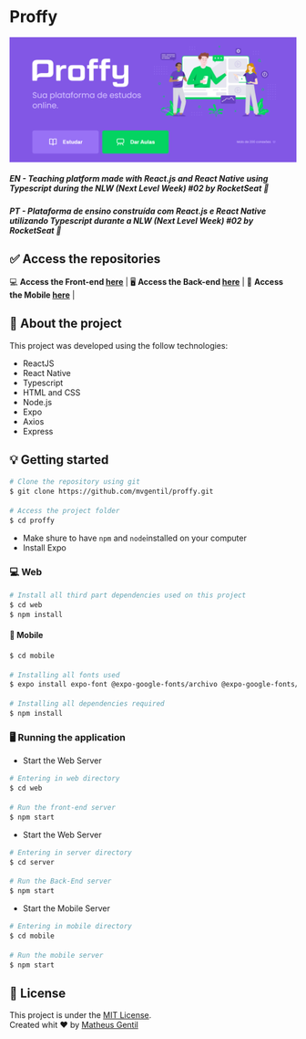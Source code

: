# Proffy

<img 
  src="./Home.png"
  alt="Home Image"
  style="
    display:  flex;
    allignItems:  center;
    adjustContent: center;"
/>

##### EN - Teaching platform made with React.js and React Native using Typescript during the NLW (Next Level Week) #02 by RocketSeat 🚀

##### PT - Plataforma de ensino construída com React.js e React Native utilizando Typescript durante a NLW (Next Level Week) #02 by RocketSeat 🚀


##  ✅ Access the repositories

💻 **Access the Front-end [here](https://github.com/mvgentil/proffy/tree/master/web)** | 
🖥 **Access the Back-end [here](https://github.com/mvgentil/proffy/tree/master/server)** | 
📱 **Access the Mobile [here](https://github.com/mvgentil/proffy/tree/master/web)** |

## 🚀 About the project
This project was developed using the follow technologies:
- ReactJS
- React Native
- Typescript
- HTML and CSS
- Node.js
- Expo
- Axios
- Express


## 💡 Getting started
```bash
# Clone the repository using git
$ git clone https://github.com/mvgentil/proffy.git

# Access the project folder
$ cd proffy
```
- Make shure to have `npm` and `node`installed on your computer
- Install Expo

### 💻 Web
```bash
# Install all third part dependencies used on this project
$ cd web
$ npm install
```
#### 📱 Mobile
```bash
$ cd mobile

# Installing all fonts used
$ expo install expo-font @expo-google-fonts/archivo @expo-google-fonts/poppins

# Installing all dependencies required
$ npm install
```
### 🖥 Running the application
- Start the Web Server
```bash
# Entering in web directory
$ cd web

# Run the front-end server
$ npm start
```
- Start the Web Server
```bash
# Entering in server directory
$ cd server

# Run the Back-End server
$ npm start
```
- Start the Mobile Server
```bash
# Entering in mobile directory
$ cd mobile

# Run the mobile server
$ npm start
```


## 📕 License

This project is under the [MIT License](./LICENSE).<br>
Created whit ❤ by [Matheus Gentil](https://github.com/mvgenil)